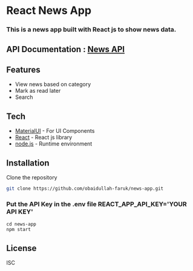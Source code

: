 # React News App

### This is a news app built with React js to show news data.

## API Documentation : [News API](https://newsapi.org/docs/endpoints/everything)

## Features

- View news based on category
- Mark as read later
- Search 

## Tech

- [MaterialUI] - For UI Components
- [React] - React js library
- [node.js] - Runtime environment

## Installation

Clone the repository

```sh
git clone https://github.com/obaidullah-faruk/news-app.git
```
### Put the API Key in the .env file REACT_APP_API_KEY='YOUR API KEY'


```
cd news-app
npm start
```

## License

ISC

[//]: # "These are reference links used in the body of this note and get stripped out when the markdown processor does its job."
[node.js]: http://nodejs.org
[MaterialUI]: https://mui.com/
[React]: https://react.dev/